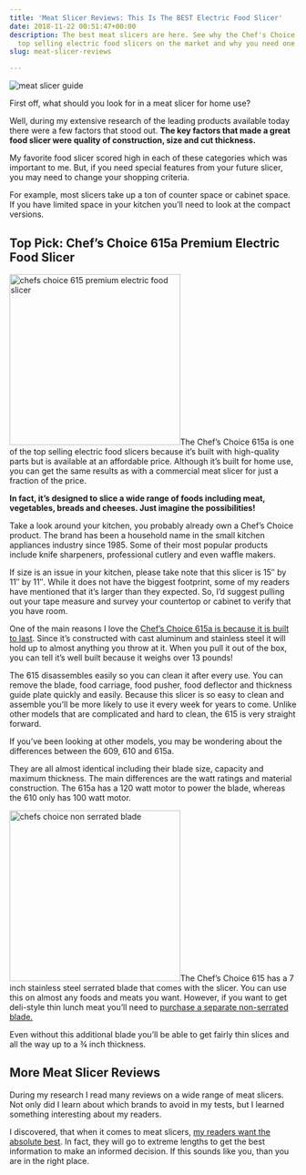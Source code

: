 ```yaml
---
title: 'Meat Slicer Reviews: This Is The BEST Electric Food Slicer'
date: 2018-11-22 00:51:47+00:00
description: The best meat slicers are here. See why the Chef's Choice 615 is one of the
  top selling electric food slicers on the market and why you need one.
slug: meat-slicer-reviews

---
```


<p><img src="https://www.doorwaysmagazine.com/wp-content/uploads/meat_slicer_guide.jpg" alt="meat slicer guide" ></p>
<p>First off, what should you look for in a meat slicer for home use? </p>
<p>Well, during my extensive research of the leading products available today there were a few factors that stood out. <strong>The key factors that made a great food slicer were quality of construction, size and cut thickness.</strong></p>
<p>My favorite food slicer scored high in each of these categories which was important to me. But, if you need special features from your future slicer, you may need to change your shopping criteria. </p>
<p>For example, most slicers take up a ton of counter space or cabinet space. If you have limited space in your kitchen you’ll need to look at the compact versions.</p>
<h2>Top Pick: Chef’s Choice 615a Premium Electric Food Slicer</h2>
<p><a href="https://www.doorwaysmagazine.com/product/B078YYDF8N/US/doorways-20/" rel="nofollow" target="_blank"><img src="https://www.doorwaysmagazine.com/wp-content/uploads/chefs_choice_615_premium_electric_food_slicer-300x300.jpg" alt="chefs choice 615 premium electric food slicer" width="300" height="300" ></a>The Chef’s Choice 615a is one of the top selling electric food slicers because it’s built with high-quality parts but is available at an affordable price. Although it’s built for home use, you can get the same results as with a commercial meat slicer for just a fraction of the price.</p>
<p><strong>In fact, it’s designed to slice a wide range of foods including meat, vegetables, breads and cheeses. Just imagine the possibilities!</strong></p>
<p>Take a look around your kitchen, you probably already own a Chef’s Choice product. The brand has been a household name in the small kitchen appliances industry since 1985. Some of their most popular products include knife sharpeners, professional cutlery and even waffle makers.</p>
<p>If size is an issue in your kitchen, please take note that this slicer is 15″ by 11″ by 11″. While it does not have the biggest footprint, some of my readers have mentioned that it’s larger than they expected. So, I’d suggest pulling out your tape measure and survey your countertop or cabinet to verify that you have room.</p>
<p>One of the main reasons I love the <a href="https://www.doorwaysmagazine.com/product/B078YYDF8N/US/doorways-20/" rel="nofollow" target="_blank">Chef’s Choice 615a is because it is built to last</a>. Since it’s constructed with cast aluminum and stainless steel it will hold up to almost anything you throw at it. When you pull it out of the box, you can tell it’s well built because it weighs over 13 pounds!</p>
<p>The 615 disassembles easily so you can clean it after every use. You can remove the blade, food carriage, food pusher, food deflector and thickness guide plate quickly and easily. Because this slicer is so easy to clean and assemble you’ll be more likely to use it every week for years to come. Unlike other models that are complicated and hard to clean, the 615 is very straight forward.</p>
<p>If you’ve been looking at other models, you may be wondering about the differences between the 609, 610 and 615a. </p>
<p>They are all almost identical including their blade size, capacity and maximum thickness. The main differences are the watt ratings and material construction. The 615a has a 120 watt motor to power the blade, whereas the 610 only has 100 watt motor. </p>
<p><img src="https://www.doorwaysmagazine.com/wp-content/uploads/chefs_choice_non_serrated_blade-300x300.jpg" alt="chefs choice non serrated blade" width="300" height="300" >The Chef’s Choice 615 has a 7 inch stainless steel serrated blade that comes with the slicer. You can use this on almost any foods and meats you want. However, if you want to get deli-style thin lunch meat you’ll need to <a  href="https://www.doorwaysmagazine.com/product/B000X1EOTO/US/doorways-20/" rel="nofollow" target="_blank">purchase a separate non-serrated blade.</a></p>
<p>Even without this additional blade you’ll be able to get fairly thin slices and all the way up to a ¾ inch thickness.</p>
<h2>More Meat Slicer Reviews</h2>
<p>During my research I read many reviews on a wide range of meat slicers. Not only did I learn about which brands to avoid in my tests, but I learned something interesting about my readers. </p>
<p>I discovered, that when it comes to meat slicers, <a href="https://www.doorwaysmagazine.com/product/B078YYDF8N/US/doorways-20/" rel="nofollow" target="_blank">my readers want the absolute best</a>. In fact, they will go to extreme lengths to get the best information to make an informed decision. If this sounds like you, than you are in the right place.</p>
